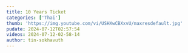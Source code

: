 ```yaml
---
title: 10 Years Ticket
categories: ['Thai']
thumb: 'https://img.youtube.com/vi/USHXwCBXxvU/maxresdefault.jpg'
pudate: 2024-07-12T02:57:54
videos: 2024-07-12-02-58-14
author: tin-sokhavuth
---
```

